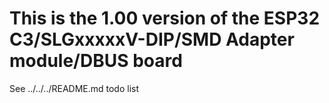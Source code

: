 # This is the 1.00 version of the ESP32 C3/SLGxxxxxV-DIP/SMD Adapter module/DBUS board
See ../../../README.md todo list

